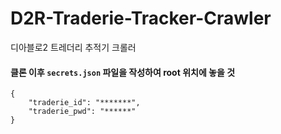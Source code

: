# D2R-Traderie-Tracker-Crawler
디아블로2 트레더리 추적기 크롤러

#### 클론 이후 `secrets.json` 파일을 작성하여 root 위치에 놓을 것
```
{
    "traderie_id": "*******",
    "traderie_pwd": "******"
}
```
